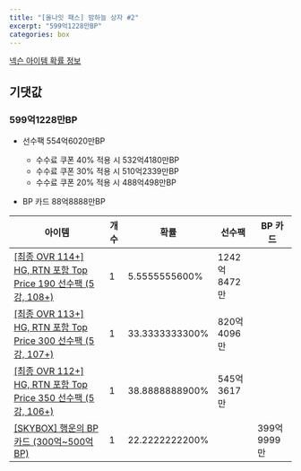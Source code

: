 ```yaml
---
title: "[올나잇 패스] 밤하늘 상자 #2"
excerpt: "599억1228만BP"
categories: box
---
```

[넥슨 아이템 확률 정보](http://iteminfo.nexon.com/probability/fo4?sn=7147)

## 기댓값
### 599억1228만BP
  - 선수팩 554억6020만BP
    - 수수료 쿠폰 40% 적용 시 532억4180만BP
    - 수수료 쿠폰 30% 적용 시 510억2339만BP
    - 수수료 쿠폰 20% 적용 시 488억498만BP

  - BP 카드 88억8888만BP

|아이템|개수|확률|선수팩|BP 카드|
|---|---|---|---|---|
|[[최종 OVR 114+] HG, RTN 포함 Top Price 190 선수팩 (5강, 108+)](/player/7139)|1|5.5555555600%|1242억8472만||
|[[최종 OVR 113+] HG, RTN 포함 Top Price 300 선수팩 (5강, 107+)](/player/7140)|1|33.3333333300%|820억4096만||
|[[최종 OVR 112+] HG, RTN 포함 Top Price 350 선수팩 (5강, 106+)](/player/7141)|1|38.8888888900%|545억3617만||
|[[SKYBOX] 행운의 BP 카드 (300억~500억 BP)](/bp/7143)|1|22.2222222200%||399억9999만|
